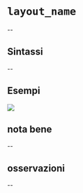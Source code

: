 # `layout_name`

--

## Sintassi

--

## Esempi

![](/img/variabili/layout_name/layout_name1.png)

## nota bene

--

## osservazioni

--